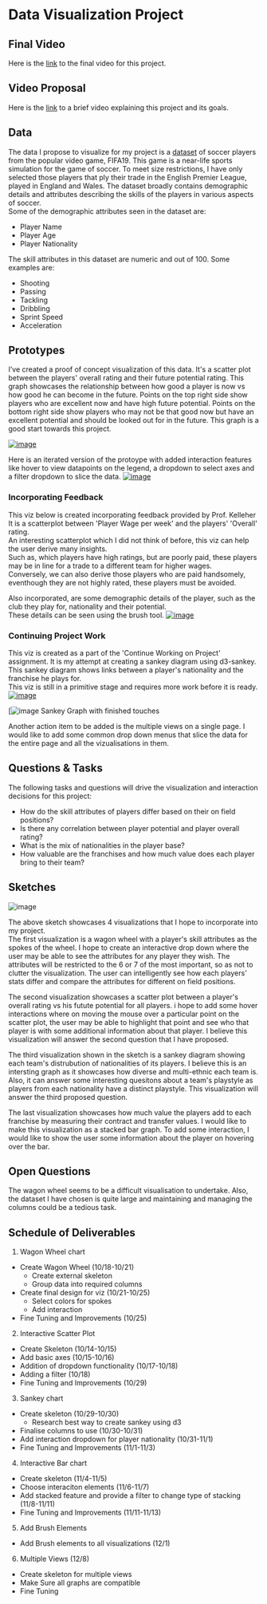 # Data Visualization Project

## Final Video

Here is the [link](https://drive.google.com/file/d/1qT7_e6ePWFEYIriSd-JZruZATct-db9m/view?usp=sharing) to the final video for this project.

## Video Proposal

Here is the [link](https://drive.google.com/file/d/1qT7_e6ePWFEYIriSd-JZruZATct-db9m/view?usp=sharing) to a brief video explaining this project and its goals.

## Data

The data I propose to visualize for my project is a [dataset](https://gist.github.com/sitanshu1000/cf0eee9c4fb0a09fc96644650294c0eb) of soccer players from the popular video game, FIFA19. This game is a near-life sports simulation for the game of soccer. To meet size restrictions, I have only selected those players that ply their trade in the English Premier League, played in England and Wales. The dataset broadly contains demographic details and attributes describing the skills of the players in various aspects of soccer.    
Some of the demographic attributes seen in the dataset are:
 * Player Name
 * Player Age
 * Player Nationality    

The skill attributes in this dataset are numeric and out of 100. Some examples are:    
 * Shooting
 * Passing
 * Tackling
 * Dribbling
 * Sprint Speed
 * Acceleration    

## Prototypes

I’ve created a proof of concept visualization of this data. It's a scatter plot between the players' overall rating and their future potential rating. This graph showcases the relationship between how good a player is now vs how good he can become in the future. Points on the top right side show players who are excellent now and have high future potential. Points on the bottom right side show players who may not be that good now but have an excellent potential and should be looked out for in the future. This graph is a good start towards this project.

[![image](https://raw.githubusercontent.com/sitanshu1000/dataviz-project-template-proposal/master/Images/prototype.png)](https://vizhub.com/sitanshu1000/da49904037a14cabbc849a2202f4db16)


Here is an iterated version of the protoype with added interaction features like hover to view datapoints on the legend, a dropdown to select axes and a filter dropdown to slice the data.
[![image](https://raw.githubusercontent.com/sitanshu1000/Data-Visualization-Project/master/Images/Prototype%20advanced.png)](https://vizhub.com/sitanshu1000/a309b39d47f342fc958e602cd49b014b)

### Incorporating Feedback
This viz below is created incorporating feedback provided by Prof. Kelleher    
It is a scatterplot between 'Player Wage per week' and the players' 'Overall' rating.    
An interesting scatterplot which I did not think of before, this viz can help the user derive many insights.    
Such as, which players have high ratings, but are poorly paid, these players may be in line for a trade to a different team for higher wages.    
Conversely, we can also derive those players who are paid handsomely, eventhough they are not highly rated, these players must be avoided.    

Also incorporated, are some demographic details of the player, such as the club they play for, nationality and their potential.    
These details can be seen using the brush tool.
[![image](https://raw.githubusercontent.com/sitanshu1000/Data-Visualization-Project/master/Images/Feedback.png)](https://vizhub.com/sitanshu1000/b29cb18adcc04ed0ad823e79238e86c7)

### Continuing Project Work
This viz is created as a part of the 'Continue Working on Project' assignment. 
It is my attempt at creating a sankey diagram using d3-sankey.  
This sankey diagram shows links between a player's nationality and the franchise he plays for.     
This viz is still in a primitive stage and requires more work before it is ready.
[![image](https://raw.githubusercontent.com/sitanshu1000/Data-Visualization-Project/master/Images/Sankey.png)](https://vizhub.com/sitanshu1000/1043ca12b6894624aa05c51f4a6b34e0)   

[![image](https://raw.githubusercontent.com/sitanshu1000/Data-Visualization-Project/master/Images/final_sankey.png)
Sankey Graph with finished touches 

Another action item to be added is the multiple views on a single page. I would like to add some common drop down menus that slice the data for the entire page and all the vizualisations in them.    

## Questions & Tasks

The following tasks and questions will drive the visualization and interaction decisions for this project:

 * How do the skill attributes of players differ based on their on field positions?
 * Is there any correlation between player potential and player overall rating?
 * What is the mix of nationalities in the player base?
 * How valuable are the franchises and how much value does each player bring to their team?

## Sketches

![image](https://raw.githubusercontent.com/sitanshu1000/dataviz-project-template-proposal/master/Images/viz_sketch.jpg)

The above sketch showcases 4 visualizations that I hope to incorporate into my project.  
The first visualization is a wagon wheel with a player's skill attributes as the spokes of the wheel. I hope to create an interactive drop down where the user may be able to see the attributes for any player they wish. The attributes will be restricted to the 6 or 7 of the most important, so as not to clutter the visualization. The user can intelligently see how each players' stats differ and compare the attributes for different on field positions.    


The second visualization showcases a scatter plot between a player's overall rating vs his futute potential for all players. i hope to add some hover interactions where on moving the mouse over a particular point on the scatter plot, the user may be able to highlight that point and see who that player is with some additional information about that player. I believe this visualization will answer the second question that I have proposed.    


The third visualization shown in the sketch is a sankey diagram showing each team's distrubution of nationalities of its players. I believe this is an intersting graph as it showcases how diverse and multi-ethnic each team is. Also, it can answer some interesting quesitons about a team's playstyle as players from each nationality have a distinct playstyle. This visualization will answer the third proposed question.    


The last visualization showcases how much value the players add to each franchise by measuring their contract and transfer values. I would like to make this visualization as a stacked bar graph. To add some interaction, I would like to show the user some information about the player on hovering over the bar.    

## Open Questions

The wagon wheel seems to be a difficult visualisation to undertake. Also, the dataset I have chosen is quite large and maintaining and managing the columns could be a tedious task.

## Schedule of Deliverables

1.	Wagon Wheel chart	  	
   - Create Wagon Wheel	(10/18-10/21)
     - Create external skeleton  
     - Group data into required columns
   - Create final design for viz (10/21-10/25)
     - Select colors for spokes
     - Add interaction
   - Fine Tuning and Improvements	(10/25)
   
2.	Interactive Scatter Plot
   - Create Skeleton (10/14-10/15)
   - Add basic axes	(10/15-10/16)
   - Addition of dropdown functionality	(10/17-10/18)
   - Adding a filter	(10/18)
   - Fine Tuning and Improvements (10/29)
   
3.	Sankey chart
   - Create skeleton	(10/29-10/30)
     - Research best way to create sankey using d3
   - Finalise columns to use	(10/30-10/31)
   - Add interaction dropdown for player nationality (10/31-11/1)
   - Fine Tuning and Improvements (11/1-11/3)
   
4.	Interactive Bar chart					
   - Create skeleton (11/4-11/5)
   - Choose interaciton elements (11/6-11/7)
   - Add stacked feature and provide a filter to change type of stacking (11/8-11/11)
   - Fine Tuning and Improvements	(11/11-11/13)

5. Add Brush Elements
- Add Brush elements to all visualizations (12/1)

6. Multiple Views (12/8)
- Create skeleton for multiple views
- Make Sure all graphs are compatible
- Fine Tuning
